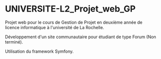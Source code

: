 # UNIVERSITE-L2_Projet_web_GP

Projet web pour le cours de Gestion de Projet en deuxième année de licence informatique à l'université de La Rochelle.

Développement d'un site communautaire pour étudiant de type Forum (Non terminé).

Utilisation du framework Symfony.
